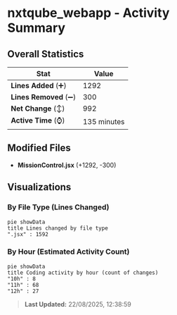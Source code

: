 # nxtqube_webapp - Activity Summary 

## Overall Statistics

| Stat                   | Value                                                             |
| ---------------------- | ----------------------------------------------------------------- |
| **Lines Added** (➕)   | 1292                                          |
| **Lines Removed** (➖) | 300                                        |
| **Net Change** (↕)    | 992                |
| **Active Time** (⌚)   | 135 minutes |


## Modified Files
- **MissionControl.jsx** (+1292, -300)

## Visualizations

### By File Type (Lines Changed)

```mermaid
pie showData
title Lines changed by file type
".jsx" : 1592
```

### By Hour (Estimated Activity Count)

```mermaid
pie showData
title Coding activity by hour (count of changes)
"10h" : 8
"11h" : 68
"12h" : 27
```


> **Last Updated:** 22/08/2025, 12:38:59